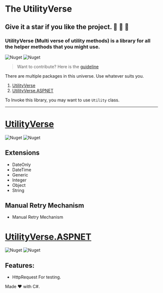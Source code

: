 ﻿# The UtilityVerse

## Give it a star if you like the project. 👏 🌠 🌟

### UtilityVerse (Multi verse of utility methods) is a library for all the helper methods that you might use.

![Nuget](https://img.shields.io/github/repo-size/purkayasta/TheUtilityVerse?style=social)
![Nuget](https://img.shields.io/github/last-commit/purkayasta/TheUtilityVerse?style=flat-square)

> Want to contribute? Here is the [guideline](./CONTRIBUTING.md)

There are multiple packages in this universe. Use whatever suits you.

1. [UtilityVerse](https://www.nuget.org/packages/UtilityVerse/)
2. [UtilityVerse.ASPNET](https://www.nuget.org/packages/UtilityVerse.ASPNET/)

To Invoke this library, you may want to use ```Utility``` class.

-------------------------------

# [UtilityVerse](https://www.nuget.org/packages/UtilityVerse/)
![Nuget](https://img.shields.io/nuget/v/UtilityVerse)
![Nuget](https://img.shields.io/nuget/dt/UtilityVerse?style=plastic)

## Extensions
- DateOnly
- DateTime
- Generic
- Integer
- Object
- String

## Manual Retry Mechanism
- Manual Retry Mechanism



# [UtilityVerse.ASPNET](https://www.nuget.org/packages/UtilityVerse.ASPNET/)
![Nuget](https://img.shields.io/nuget/v/UtilityVerse.ASPNET)
![Nuget](https://img.shields.io/nuget/dt/UtilityVerse.ASPNET?style=plastic)


## Features:
- HttpRequest For testing.




Made ❤ with C#.

